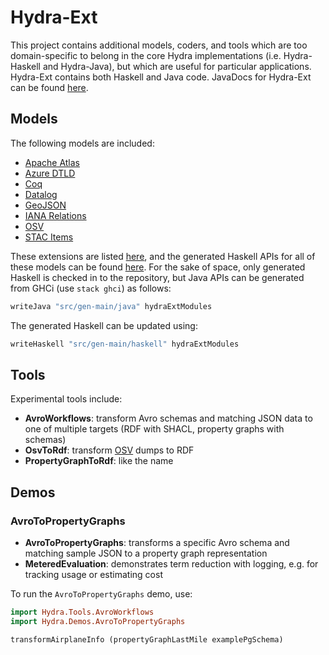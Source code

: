 # Hydra-Ext

This project contains additional models, coders, and tools which are too domain-specific to belong in the core Hydra implementations
(i.e. Hydra-Haskell and Hydra-Java), but which are useful for particular applications.
Hydra-Ext contains both Haskell and Java code.
JavaDocs for Hydra-Ext can be found [here](https://categoricaldata.github.io/hydra/hydra-ext/javadoc).

## Models

The following models are included:
* [Apache Atlas](https://github.com/CategoricalData/hydra/blob/main/hydra-ext/src/main/haskell/Hydra/Models/Atlas.hs)
* [Azure DTLD](https://github.com/CategoricalData/hydra/blob/main/hydra-ext/src/main/haskell/Hydra/Models/AzureDtld.hs)
* [Coq](https://github.com/CategoricalData/hydra/blob/main/hydra-ext/src/main/haskell/Hydra/Models/Coq.hs)
* [Datalog](https://github.com/CategoricalData/hydra/blob/main/hydra-ext/src/main/haskell/Hydra/Models/Datalog.hs)
* [GeoJSON](https://github.com/CategoricalData/hydra/blob/main/hydra-ext/src/main/haskell/Hydra/Models/GeoJson.hs)
* [IANA Relations](https://github.com/CategoricalData/hydra/blob/main/hydra-ext/src/main/haskell/Hydra/Models/IanaRelations.hs)
* [OSV](https://github.com/CategoricalData/hydra/blob/main/hydra-ext/src/main/haskell/Hydra/Models/Osv.hs)
* [STAC Items](https://github.com/CategoricalData/hydra/blob/main/hydra-ext/src/main/haskell/Hydra/Models/StacItems.hs)

These extensions are listed [here](https://github.com/CategoricalData/hydra/blob/main/hydra-ext/src/main/haskell/Hydra/Extensions.hs),
and the generated Haskell APIs for all of these models can be found [here](https://github.com/CategoricalData/hydra/tree/main/hydra-ext/src/gen-main/haskell).
For the sake of space, only generated Haskell is checked in to the repository, but Java APIs can be generated from GHCi (use `stack ghci`) as follows:

```haskell
writeJava "src/gen-main/java" hydraExtModules
```

The generated Haskell can be updated using:

```haskell
writeHaskell "src/gen-main/haskell" hydraExtModules
```

## Tools

Experimental tools include:
* **AvroWorkflows**: transform Avro schemas and matching JSON data to one of multiple targets (RDF with SHACL, property graphs with schemas)
* **OsvToRdf**: transform [OSV](https://osv.dev) dumps to RDF
* **PropertyGraphToRdf**: like the name

## Demos

### AvroToPropertyGraphs

* **AvroToPropertyGraphs**: transforms a specific Avro schema and matching sample JSON to a property graph representation
* **MeteredEvaluation**: demonstrates term reduction with logging, e.g. for tracking usage or estimating cost

To run the `AvroToPropertyGraphs` demo, use:

```haskell
import Hydra.Tools.AvroWorkflows
import Hydra.Demos.AvroToPropertyGraphs

transformAirplaneInfo (propertyGraphLastMile examplePgSchema)
```
